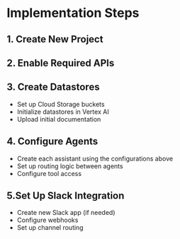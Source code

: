 # Implementation Steps

## 1. Create New Project

## 2. Enable Required APIs

## 3. Create Datastores
+ Set up Cloud Storage buckets
+ Initialize datastores in Vertex AI
+ Upload initial documentation

## 4. Configure Agents
+ Create each assistant using the configurations above
+ Set up routing logic between agents
+ Configure tool access

## 5.Set Up Slack Integration 
+ Create new Slack app (if needed)
+ Configure webhooks
+ Set up channel routing